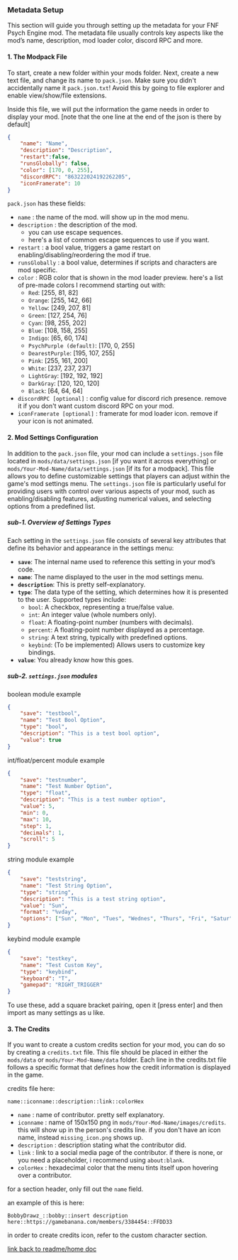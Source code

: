 ### Metadata Setup

This section will guide you through setting up the metadata for your FNF Psych Engine mod. The metadata file usually controls key aspects like the mod’s name, description, mod loader color, discord RPC and more.

#### 1. **The Modpack File**
To start, create a new folder within your mods folder. Next, create a new text file, and change its name to `pack.json`. Make sure you didn't accidentally name it `pack.json.txt`! Avoid this by going to file explorer and enable view/show/file extensions.

Inside this file, we will put the information the game needs in order to display your mod. [note that the one line at the end of the json is there by default]

```json
{
    "name": "Name",
    "description": "Description",
    "restart":false,
    "runsGlobally": false,
    "color": [170, 0, 255],
    "discordRPC": "863222024192262205",
    "iconFramerate": 10
}

```
`pack.json` has these fields:

- `name` : the name of the mod. will show up in the mod menu.
- `description` : the description of the mod.
  - you can use escape sequences.
  - here's a list of common escape sequences to use if you want.
- `restart` : a bool value, triggers a game restart on enabling/disabling/reordering the mod if true.
- `runsGlobally` : a bool value, determines if scripts and characters are mod specific.
- `color` : RGB color that is shown in the mod loader preview. here's a list of pre-made colors I recommend starting out with:
  - `Red`: [255, 81, 82]
  - `Orange`: [255, 142, 66]
  - `Yellow`: [249, 207, 81]
  - `Green`: [127, 254, 76]
  - `Cyan`: [98, 255, 202]
  - `Blue`: [108, 158, 255]
  - `Indigo`: [65, 60, 174]
  - `PsychPurple (default)`: [170, 0, 255]
  - `DearestPurple`: [195, 107, 255]
  - `Pink`: [255, 161, 200]
  - `White`: [237, 237, 237]
  - `LightGray`: [192, 192, 192]
  - `DarkGray`: [120, 120, 120]
  - `Black`: [64, 64, 64]
- `discordRPC [optional]` : config value for discord rich presence. remove it if you don't want custom discord RPC on your mod.
- `iconFramerate [optional]` : framerate for mod loader icon. remove if your icon is not animated.

#### 2. **Mod Settings Configuration**

In addition to the `pack.json` file, your mod can include a `settings.json` file located in `mods/data/settings.json` [if you want it across everything] or `mods/Your-Mod-Name/data/settings.json` [if its for a modpack]. This file allows you to define customizable settings that players can adjust within the game's mod settings menu. The `settings.json` file is particularly useful for providing users with control over various aspects of your mod, such as enabling/disabling features, adjusting numerical values, and selecting options from a predefined list.

##### sub-1. **Overview of Settings Types**

Each setting in the `settings.json` file consists of several key attributes that define its behavior and appearance in the settings menu:

- **`save`**: The internal name used to reference this setting in your mod’s code.
- **`name`**: The name displayed to the user in the mod settings menu.
- **`description`**: This is pretty self-explanatory.
- **`type`**: The data type of the setting, which determines how it is presented to the user. Supported types include:
  - `bool`: A checkbox, representing a true/false value.
  - `int`: An integer value (whole numbers only).
  - `float`: A floating-point number (numbers with decimals).
  - `percent`: A floating-point number displayed as a percentage.
  - `string`: A text string, typically with predefined options.
  - `keybind`: (To be implemented) Allows users to customize key bindings.
- **`value`**: You already know how this goes.

##### sub-2. **`settings.json` modules**

boolean module example

```json
{
    "save": "testbool",
    "name": "Test Bool Option",
    "type": "bool",
    "description": "This is a test bool option",
    "value": true
}
```

int/float/percent module example

```json
{
    "save": "testnumber",
    "name": "Test Number Option",
    "type": "float",
    "description": "This is a test number option",
    "value": 5,
    "min": 0,
    "max": 10,
    "step": 1,
    "decimals": 1,
    "scroll": 5
}
```

string module example

```json
{
    "save": "teststring",
    "name": "Test String Option",
    "type": "string",
    "description": "This is a test string option",
    "value": "Sun",
    "format": "%vday",
    "options": ["Sun", "Mon", "Tues", "Wednes", "Thurs", "Fri", "Satur"]
}
```

keybind module example

```json
{
    "save": "testkey",
    "name": "Test Custom Key",
    "type": "keybind",
    "keyboard": "T",
    "gamepad": "RIGHT_TRIGGER"
}
```
To use these, add a square bracket pairing, open it [press enter] and then import as many settings as u like.

#### 3. **The Credits**

If you want to create a custom credits section for your mod, you can do so by creating a `credits.txt` file. This file should be placed in either the `mods/data` or `mods/Your-Mod-Name/data` folder. Each line in the credits.txt file follows a specific format that defines how the credit information is displayed in the game.

credits file here:

```plaintext
name::iconname::description::link::colorHex
```

- `name` : name of contributor. pretty self explanatory.
- `iconname` : name of 150x150 png in `mods/Your-Mod-Name/images/credits`. this will show up in the person's credits line. if you don't have an icon name, instead `missing_icon.png` shows up.
- `description` : description stating what the contributor did.
- `link` : link to a social media page of the contributor. if there is none, or you need a placeholder, i recommend using `about:blank`.
- `colorHex` : hexadecimal color that the menu tints itself upon hovering over a contributor.

for a section header, only fill out the `name` field.

an example of this is here:

```plaintext
BobbyDrawz_::bobby::insert description here::https://gamebanana.com/members/3384454::FFDD33
```

in order to create credits icon, refer to the custom character section.

[link back to readme/home doc](https://github.com/BobbyDrawz/psych-engine-modding-docs-unofficial/blob/main/README.md)
